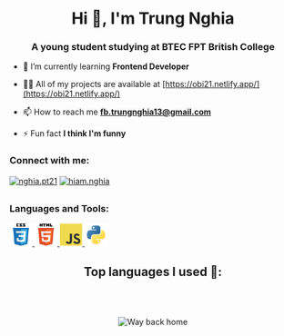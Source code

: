 <h1 align="center">Hi 👋, I'm Trung Nghia</h1>
<h3 align="center">A young student studying at BTEC FPT British College</h3>

- 🌱 I’m currently learning **Frontend Developer**

- 👨‍💻 All of my projects are available at [https://obi21.netlify.app/](https://obi21.netlify.app/)

- 📫 How to reach me **fb.trungnghia13@gmail.com**

- ⚡ Fun fact **I think I'm funny**

<h3 align="left">Connect with me:</h3>
<p align="left">
<a href="https://fb.com/nghia.pt21" target="blank"><img align="center" src="https://raw.githubusercontent.com/rahuldkjain/github-profile-readme-generator/master/src/images/icons/Social/facebook.svg" alt="nghia.pt21" height="30" width="40" /></a>
<a href="https://instagram.com/hiam.nghia" target="blank"><img align="center" src="https://raw.githubusercontent.com/rahuldkjain/github-profile-readme-generator/master/src/images/icons/Social/instagram.svg" alt="hiam.nghia" height="30" width="40" /></a>
</p>

##
<h3 align="left">Languages and Tools:</h3>
<p align="left"> <a href="https://www.w3schools.com/css/" target="_blank" rel="noreferrer"> <img src="https://raw.githubusercontent.com/devicons/devicon/master/icons/css3/css3-original-wordmark.svg" alt="css3" width="40" height="40"/> </a> <a href="https://www.w3.org/html/" target="_blank" rel="noreferrer"> <img src="https://raw.githubusercontent.com/devicons/devicon/master/icons/html5/html5-original-wordmark.svg" alt="html5" width="40" height="40"/> </a> <a href="https://developer.mozilla.org/en-US/docs/Web/JavaScript" target="_blank" rel="noreferrer"> <img src="https://raw.githubusercontent.com/devicons/devicon/master/icons/javascript/javascript-original.svg" alt="javascript" width="40" height="40"/> </a> <a href="https://www.python.org" target="_blank" rel="noreferrer"> <img src="https://raw.githubusercontent.com/devicons/devicon/master/icons/python/python-original.svg" alt="python" width="40" height="40"/> </a> </p>

## <p align="center">Top languages I used 👀:</p>
<p align="center"><img src="https://github-readme-stats.vercel.app/api/top-langs/?username=ptnghia21&langs_count=10&theme=tokyonight&layout=compact" alt="" /></p>

##
<p align="center"><img src="https://i.pinimg.com/originals/5e/ec/9f/5eec9ff83a549b1a11fba7f815cc7182.gif" alt="Way back home" height="300" width="300"></p>
